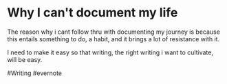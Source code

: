 # Why I can't document my life

The reason why i cant follow thru with documenting my journey is because this entails something to do, a habit, and it brings a lot of resistance with it.

I need to make it easy so that writing, the right writing i want to cultivate, will be easy.

\#Writing #evernote

